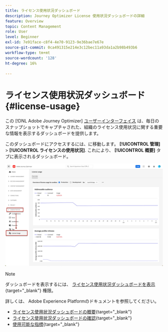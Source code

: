 ```yaml
---
title: ライセンス使用状況ダッシュボード
description: Journey Optimizer License 使用状況ダッシュボードの詳細
feature: Overview
topic: Content Management
role: User
level: Beginner
exl-id: 7e91face-c8f4-4e70-9123-9e36bae7e67e
source-git-commit: 0ca491315e214e3c12bec11a93da1a2b98b493b6
workflow-type: tm+mt
source-wordcount: '128'
ht-degree: 16%

---
```


# ライセンス使用状況ダッシュボード {#license-usage}

この [!DNL Adobe Journey Optimizer] [ユーザーインターフェイス](../start/user-interface.md) は、毎日のスナップショットでキャプチャされた、組織のライセンス使用状況に関する重要な情報を表示するダッシュボードを提供します。

このダッシュボードにアクセスするには、に移動します。 **[!UICONTROL 管理]** > **[!UICONTROL ライセンスの使用状況]**. これにより、 **[!UICONTROL 概要]** タブに表示されるダッシュボード。

![](assets/license-usage-dashboard.png)

>[!NOTE]
>
>ダッシュボードを表示するには、 [ライセンス使用状況ダッシュボードを表示](https://experienceleague.adobe.com/docs/experience-platform/dashboards/permissions.html?lang=en#available-permissions){target=&quot;_blank&quot;} 権限。

詳しくは、 Adobe Experience Platformのドキュメントを参照してください。

* [ライセンス使用状況ダッシュボードの概要](https://experienceleague.adobe.com/docs/experience-platform/dashboards/guides/license-usage.html?lang=ja){target=&quot;_blank&quot;}
* [ライセンス使用状況ダッシュボードの確認](https://experienceleague.adobe.com/docs/experience-platform/dashboards/guides/license-usage.html#exploring-the-license-usage-dashboard){target=&quot;_blank&quot;}
* [使用可能な指標](https://experienceleague.adobe.com/docs/experience-platform/dashboards/guides/license-usage.html#available-metrics){target=&quot;_blank&quot;}
